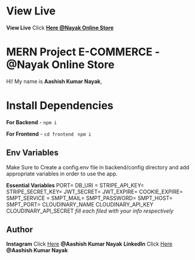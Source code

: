 # View Live

**View Live** Click [**Here @Nayak Online Store**](https://nayak-online-store.cyclic.cloud/) 


# MERN Project E-COMMERCE  - @Nayak Online Store

Hi! My name is **Aashish Kumar Nayak**, 


# Install Dependencies

**For Backend** - `npm i`

**For Frontend** - `cd frontend` ` npm i`

## Env Variables

Make Sure to Create a config.env file in backend/config directory and add appropriate variables in order to use the app.

**Essential Variables**
PORT=
DB_URI =
STRIPE_API_KEY=
STRIPE_SECRET_KEY=
JWT_SECRET=
JWT_EXPIRE=
COOKIE_EXPIRE=
SMPT_SERVICE =
SMPT_MAIL=
SMPT_PASSWORD=
SMPT_HOST=
SMPT_PORT=
CLOUDINARY_NAME
CLOUDINARY_API_KEY
CLOUDINARY_API_SECRET
_fill each filed with your info respectively_

## Author

**Instagram** Click [Here](https://www.instagram.com/aashishkumar.nayak/) **@Aashish Kumar Nayak**
**LinkedIn** Click [Here](https://www.linkedin.com/in/aashish-kumar-nayak-038952200/) **@Aashish Kumar Nayak**

